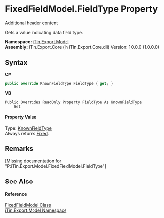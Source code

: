# FixedFieldModel.FieldType Property 
Additional header content 

Gets a value indicating data field type.

**Namespace:**&nbsp;<a href="N_iTin_Export_Model">iTin.Export.Model</a><br />**Assembly:**&nbsp;iTin.Export.Core (in iTin.Export.Core.dll) Version: 1.0.0.0 (1.0.0.0)

## Syntax

**C#**<br />
``` C#
public override KnownFieldType FieldType { get; }
```

**VB**<br />
``` VB
Public Overrides ReadOnly Property FieldType As KnownFieldType
	Get
```


#### Property Value
Type: <a href="T_iTin_Export_Model_KnownFieldType">KnownFieldType</a><br />Always returns <a href="T_iTin_Export_Model_KnownFieldType">Fixed</a>.

## Remarks
\[Missing <remarks> documentation for "P:iTin.Export.Model.FixedFieldModel.FieldType"\]

## See Also


#### Reference
<a href="T_iTin_Export_Model_FixedFieldModel">FixedFieldModel Class</a><br /><a href="N_iTin_Export_Model">iTin.Export.Model Namespace</a><br />